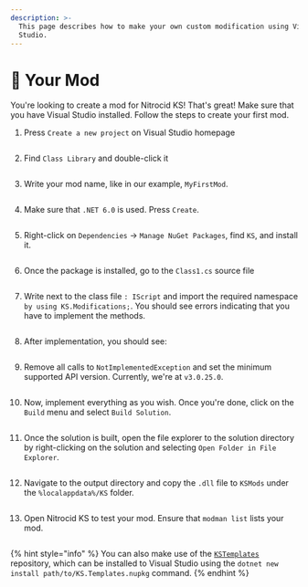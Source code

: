 ```yaml
---
description: >-
  This page describes how to make your own custom modification using Visual
  Studio.
---
```


# 🧪 Your Mod

You're looking to create a mod for Nitrocid KS! That's great! Make sure that you have Visual Studio installed. Follow the steps to create your first mod.

1.  Press `Create a new project` on Visual Studio homepage

    <figure><img src="../../../.gitbook/assets/image (65).png" alt=""><figcaption></figcaption></figure>
2.  Find `Class Library` and double-click it

    <figure><img src="../../../.gitbook/assets/image (41) (1).png" alt=""><figcaption></figcaption></figure>
3.  Write your mod name, like in our example, `MyFirstMod`.

    <figure><img src="../../../.gitbook/assets/image (55) (1).png" alt=""><figcaption></figcaption></figure>
4.  Make sure that `.NET 6.0` is used. Press `Create`.

    <figure><img src="../../../.gitbook/assets/image (43) (1) (1).png" alt=""><figcaption></figcaption></figure>
5.  Right-click on `Dependencies` -> `Manage NuGet Packages`, find `KS`, and install it.

    <figure><img src="../../../.gitbook/assets/image (12) (1).png" alt=""><figcaption></figcaption></figure>
6.  Once the package is installed, go to the `Class1.cs` source file

    <figure><img src="../../../.gitbook/assets/image (46) (1).png" alt=""><figcaption></figcaption></figure>
7.  Write next to the class file `: IScript` and import the required namespace `by using KS.Modifications;`. You should see errors indicating that you have to implement the methods.

    <figure><img src="../../../.gitbook/assets/image (36) (1).png" alt=""><figcaption></figcaption></figure>
8.  After implementation, you should see:

    <figure><img src="../../../.gitbook/assets/image (28) (1).png" alt=""><figcaption></figcaption></figure>
9.  Remove all calls to `NotImplementedException` and set the minimum supported API version. Currently, we're at `v3.0.25.0`.

    <figure><img src="../../../.gitbook/assets/image (10) (1).png" alt=""><figcaption></figcaption></figure>
10. Now, implement everything as you wish. Once you're done, click on the `Build` menu and select `Build Solution`.

    <div align="left">

    <figure><img src="../../../.gitbook/assets/image (4) (1) (1).png" alt=""><figcaption></figcaption></figure>

    </div>
11. Once the solution is built, open the file explorer to the solution directory by right-clicking on the solution and selecting `Open Folder in File Explorer`.

    <div align="left">

    <figure><img src="../../../.gitbook/assets/image (71).png" alt=""><figcaption></figcaption></figure>

    </div>
12. Navigate to the output directory and copy the `.dll` file to `KSMods` under the `%localappdata%/KS` folder.

    <figure><img src="../../../.gitbook/assets/image (29) (1) (1).png" alt=""><figcaption></figcaption></figure>
13. Open Nitrocid KS to test your mod. Ensure that `modman list` lists your mod.

    <figure><img src="../../../.gitbook/assets/image (68).png" alt=""><figcaption></figcaption></figure>

{% hint style="info" %}
You can also make use of the [`KSTemplates`](https://github.com/Aptivi/KSTemplates) repository, which can be installed to Visual Studio using the `dotnet new install path/to/KS.Templates.nupkg` command.
{% endhint %}
